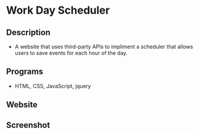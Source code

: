 # Work Day Scheduler
## Description
- A website that uses third-party APIs to impliment a scheduler that allows users to save events for each hour of the day.

## Programs
- HTML, CSS, JavaScript, jquery

## Website

## Screenshot

